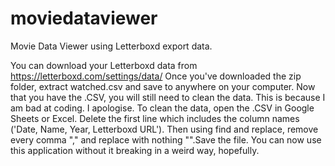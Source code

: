 # moviedataviewer
Movie Data Viewer using Letterboxd export data.

You can download your Letterboxd data from https://letterboxd.com/settings/data/
Once you've downloaded the zip folder, extract watched.csv and save to anywhere on your computer. Now that you have the .CSV, you will still need to clean the data. This is because I am bad at coding. I apologise. To clean the data, open the .CSV in Google Sheets or Excel. Delete the first line which includes the column names ('Date, Name, Year, Letterboxd URL'). Then using find and replace, remove every comma "," and replace with nothing "".Save the file. You can now use this application without it breaking in a weird way, hopefully.
